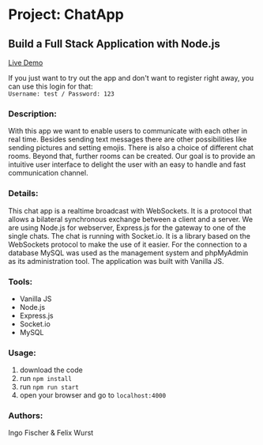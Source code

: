# Project: ChatApp

## Build a Full Stack Application with Node.js

[Live Demo](https://chat.felixwurst.de/)

If you just want to try out the app and don't want to register right away, you can use this login for that:<br> `Username: test / Password: 123`

### Description:

With this app we want to enable users to communicate with each other in real time. Besides sending text messages there are other possibilities like sending pictures and setting emojis. There is also a choice of different chat rooms. Beyond that, further rooms can be created. Our goal is to provide an intuitive user interface to delight the user with an easy to handle and fast communication channel.

### Details:

This chat app is a realtime broadcast with WebSockets. It is a protocol that allows a bilateral synchronous exchange between a client and a server. We are using Node.js for webserver, Express.js for the gateway to one of the single chats. The chat is running with Socket.io. It is a library based on the WebSockets protocol to make the use of it easier. For the connection to a database MySQL was used as the management system and phpMyAdmin as its administration tool. The application was built with Vanilla JS.

### Tools:

-   Vanilla JS
-   Node.js
-   Express.js
-   Socket.io
-   MySQL

### Usage:

1. download the code
2. run `npm install`
3. run `npm run start`
4. open your browser and go to `localhost:4000`

### Authors:

Ingo Fischer & Felix Wurst
